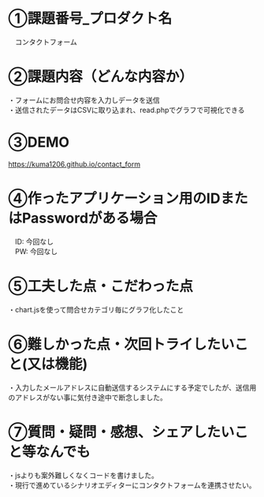 # ①課題番号_プロダクト名
　コンタクトフォーム

# ②課題内容（どんな内容か）
・フォームにお問合せ内容を入力しデータを送信  
・送信されたデータはCSVに取り込まれ、read.phpでグラフで可視化できる  

# ③DEMO
https://kuma1206.github.io/contact_form  

# ④作ったアプリケーション用のIDまたはPasswordがある場合
　ID: 今回なし  
　PW: 今回なし  

# ⑤工夫した点・こだわった点
・chart.jsを使って問合せカテゴリ毎にグラフ化したこと  

# ⑥難しかった点・次回トライしたいこと(又は機能)
・入力したメールアドレスに自動送信するシステムにする予定でしたが、送信用のアドレスがない事に気付き途中で断念しました。

# ⑦質問・疑問・感想、シェアしたいこと等なんでも
・jsよりも案外難しくなくコードを書けました。  
・現行で進めているシナリオエディターにコンタクトフォームを連携させたい。
